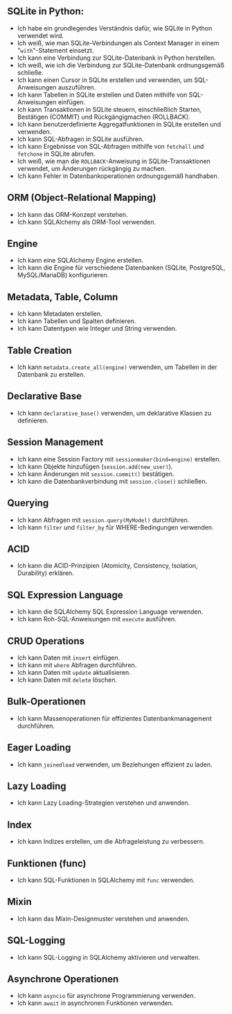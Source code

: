 ## SQLite in Python:

- Ich habe ein grundlegendes Verständnis dafür, wie SQLite in Python verwendet wird.
- Ich weiß, wie man SQLite-Verbindungen als Context Manager in einem "`with`"-Statement einsetzt.
- Ich kann eine Verbindung zur SQLite-Datenbank in Python herstellen.
- Ich weiß, wie ich die Verbindung zur SQLite-Datenbank ordnungsgemäß schließe.
- Ich kann einen Cursor in SQLite erstellen und verwenden, um SQL-Anweisungen auszuführen.
- Ich kann Tabellen in SQLite erstellen und Daten mithilfe von SQL-Anweisungen einfügen.
- Ich kann Transaktionen in SQLite steuern, einschließlich Starten, Bestätigen (COMMIT) und Rückgängigmachen (ROLLBACK).
- Ich kann benutzerdefinierte Aggregatfunktionen in SQLite erstellen und verwenden.
- Ich kann SQL-Abfragen in SQLite ausführen.
- Ich kann Ergebnisse von SQL-Abfragen mithilfe von `fetchall` und `fetchone` in SQLite abrufen.
- Ich weiß, wie man die `ROLLBACK`-Anweisung in SQLite-Transaktionen verwendet, um Änderungen rückgängig zu machen.
- Ich kann Fehler in Datenbankoperationen ordnungsgemäß handhaben.

## ORM (Object-Relational Mapping)

- Ich kann das ORM-Konzept verstehen.
- Ich kann SQLAlchemy als ORM-Tool verwenden.

## Engine

- Ich kann eine SQLAlchemy Engine erstellen.
- Ich kann die Engine für verschiedene Datenbanken (SQLite, PostgreSQL, MySQL/MariaDB) konfigurieren.

## Metadata, Table, Column

- Ich kann Metadaten erstellen.
- Ich kann Tabellen und Spalten definieren.
- Ich kann Datentypen wie Integer und String verwenden.

## Table Creation

- Ich kann `metadata.create_all(engine)` verwenden, um Tabellen in der Datenbank zu erstellen.

## Declarative Base

- Ich kann `declarative_base()` verwenden, um deklarative Klassen zu definieren.

## Session Management

- Ich kann eine Session Factory mit `sessionmaker(bind=engine)` erstellen.
- Ich kann Objekte hinzufügen (`session.add(new_user)`).
- Ich kann Änderungen mit `session.commit()` bestätigen.
- Ich kann die Datenbankverbindung mit `session.close()` schließen.

## Querying

- Ich kann Abfragen mit `session.query(MyModel)` durchführen.
- Ich kann `filter` und `filter_by` für WHERE-Bedingungen verwenden.

## ACID

- Ich kann die ACID-Prinzipien (Atomicity, Consistency, Isolation, Durability) erklären.

## SQL Expression Language

- Ich kann die SQLAlchemy SQL Expression Language verwenden.
- Ich kann Roh-SQL-Anweisungen mit `execute` ausführen.

## CRUD Operations

- Ich kann Daten mit `insert` einfügen.
- Ich kann mit `where` Abfragen durchführen.
- Ich kann Daten mit `update` aktualisieren.
- Ich kann Daten mit `delete` löschen.

## Bulk-Operationen

- Ich kann Massenoperationen für effizientes Datenbankmanagement durchführen.

## Eager Loading

- Ich kann `joinedload` verwenden, um Beziehungen effizient zu laden.

## Lazy Loading

- Ich kann Lazy Loading-Strategien verstehen und anwenden.

## Index

- Ich kann Indizes erstellen, um die Abfrageleistung zu verbessern.

## Funktionen (func)

- Ich kann SQL-Funktionen in SQLAlchemy mit `func` verwenden.

## Mixin

- Ich kann das Mixin-Designmuster verstehen und anwenden.

## SQL-Logging

- Ich kann SQL-Logging in SQLAlchemy aktivieren und verwalten.

## Asynchrone Operationen

- Ich kann `asyncio` für asynchrone Programmierung verwenden.
- Ich kann `await` in asynchronen Funktionen verwenden.
